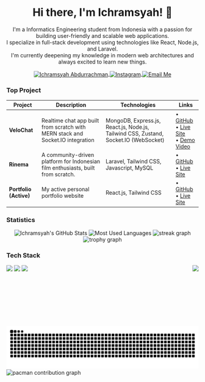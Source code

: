 <h1 align="center">Hi there, I'm Ichramsyah! 👋</h1>

<p align="center">
  I'm a Informatics Engineering student from Indonesia with a passion for building user-friendly and scalable web applications. 
  <br/>
  I specialize in full-stack development using technologies like React, Node.js, and Laravel.
  <br/>
  I'm currently deepening my knowledge in modern web architectures and always excited to learn new things.
</p>

<div align="center">
<a href="https://linkedin.com/in/ichramsyah-abdurrachman" target="_blank">
  <img align="center" src="https://img.shields.io/badge/LinkedIn-242938?style=for-the-badge&logo=linkedin&logoColor=white" alt="Ichramsyah Abdurrachman" />
</a>
<a href="https://instagram.com/ichramabdr" target="_blank">
  <img align="center" src="https://img.shields.io/badge/Instagram-242938?style=for-the-badge&logo=instagram&logoColor=white" alt="Instagram" />
</a>
<a href="mailto:ichramabsyah@gmail.com" target="_blank">
  <img align="center" src="https://img.shields.io/badge/Email-242938?style=for-the-badge&logo=gmail&logoColor=white" alt="Email Me" />
</a>
</div>


<h3 align="left">Top Project</h3>

| Project | Description | Technologies | Links |
|---------|-------------|--------------|--------|
| **VeloChat** | Realtime chat app built from scratch with MERN stack and Socket.IO integration | MongoDB, Express.js, React.js, Node.js, Tailwind CSS, Zustand, Socket.IO (WebSocket) | • [GitHub](https://github.com/ichramsyah/velochat-fullstack-webApp) <br> • [Live Site](https://velochat.vercel.app/) <br> • [Demo Video](https://youtu.be/2FnM3nW0jvQ?feature=shared) |
| **Rinema** | A community-driven platform for Indonesian film enthusiasts, built from scratch. | Laravel, Tailwind CSS, Javascript, MySQL | • [GitHub](https://github.com/ichramsyah/rinema-fullstack-webApp) <br> • [Live Site](https://rinemaa.paramadina.ac.id/) |
| **Portfolio (Active)** | My active personal portfolio website | React.js, Tailwind CSS | • [GitHub](https://github.com/ichramsyah/portfolio-dashboard-style) <br> • [Live Site](https://ichram-portfolio-v2.vercel.app/) |

<h3 align="left">Statistics</h3>

<div align="center">
  <img src="https://github-readme-stats.vercel.app/api?username=ichramsyah&show_icons=true&theme=tokyonight&hide=contribs&rank_icon=github" alt="Ichramsyah's GitHub Stats" height="120" />
  <img src="https://github-readme-stats.vercel.app/api/top-langs/?username=ichramsyah&layout=compact&theme=tokyonight&hide=html,cmake" alt="Most Used Languages" height="120"  />
  <img src="https://streak-stats.demolab.com?user=ichramsyah&locale=en&mode=daily&theme=tokyonight&hide_border=false&border_radius=5&order=3" alt="streak graph" height="120" />
  <img src="https://github-profile-trophy.vercel.app?username=ichramsyah&theme=tokyonight&column=-1&row=1&margin-w=8&margin-h=8&no-bg=false&no-frame=false&order=4" width="900" alt="trophy graph"  />
</div>

<h3 align="left">Tech Stack</h3>

<img align="right" height="160" src="https://media4.giphy.com/media/v1.Y2lkPTc5MGI3NjExNXhpNDA0ZWRqOWFycGdrZ2t4ZzJyYzMzMGd2N2U4bGR3MXlkdXhtZiZlcD12MV9pbnRlcm5hbF9naWZfYnlfaWQmY3Q9Zw/qoHf1p7uXvna0/giphy.gif"  />

<div align="left">
  <img src="https://skillicons.dev/icons?i=react,nextjs,mongodb,nodejs,express,php,laravel,js,typescript" />
  <img src="https://skillicons.dev/icons?i=html,css,python,tailwind,bootstrap,mysql,postman,git,github" />
  <img src="https://skillicons.dev/icons?i=figma,ai" />
</div>

<br>
<br>

<img src="https://raw.githubusercontent.com/ichramsyah/ichramsyah/output/snake.svg" alt="Snake animation" />

<picture>
  <source media="(prefers-color-scheme: dark)" srcset="https://raw.githubusercontent.com/ichramsyah/ichramsyah/output/pacman-contribution-graph-dark.svg">
  <source media="(prefers-color-scheme: light)" srcset="https://raw.githubusercontent.com/ichramsyah/ichramsyah/output/pacman-contribution-graph.svg">
  <img alt="pacman contribution graph" src="https://raw.githubusercontent.com/ichramsyah/ichramsyah/output/pacman-contribution-graph.svg">
</picture>

<br clear="both">
 
